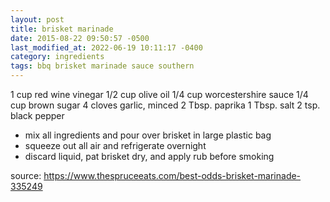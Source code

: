 ```yaml
---
layout: post
title: brisket marinade
date: 2015-08-22 09:50:57 -0500
last_modified_at: 2022-06-19 10:11:17 -0400
category: ingredients
tags: bbq brisket marinade sauce southern
---
```


1 cup red wine vinegar
1/2 cup olive oil
1/4 cup worcestershire sauce
1/4 cup brown sugar
4 cloves garlic, minced
2 Tbsp. paprika
1 Tbsp. salt
2 tsp. black pepper
* mix all ingredients and pour over brisket in large plastic bag
* squeeze out all air and refrigerate overnight
* discard liquid, pat brisket dry, and apply rub before smoking

source: <https://www.thespruceeats.com/best-odds-brisket-marinade-335249>
